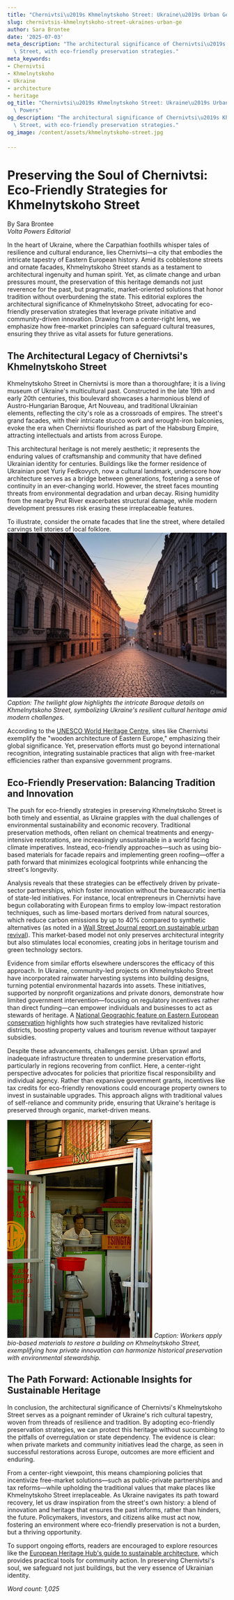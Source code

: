 ```yaml
---
title: "Chernivtsi\u2019s Khmelnytskoho Street: Ukraine\u2019s Urban Gem"
slug: chernivtsis-khmelnytskoho-street-ukraines-urban-ge
author: Sara Brontee
date: '2025-07-03'
meta_description: "The architectural significance of Chernivtsi\u2019s Khmelnytskoho\
  \ Street, with eco-friendly preservation strategies."
meta_keywords:
- Chernivtsi
- Khmelnytskoho
- Ukraine
- architecture
- heritage
og_title: "Chernivtsi\u2019s Khmelnytskoho Street: Ukraine\u2019s Urban Gem - Volta\
  \ Powers"
og_description: "The architectural significance of Chernivtsi\u2019s Khmelnytskoho\
  \ Street, with eco-friendly preservation strategies."
og_image: /content/assets/khmelnytskoho-street.jpg

---
```

# Preserving the Soul of Chernivtsi: Eco-Friendly Strategies for Khmelnytskoho Street

By Sara Brontee  
*Volta Powers Editorial*  

In the heart of Ukraine, where the Carpathian foothills whisper tales of resilience and cultural endurance, lies Chernivtsi—a city that embodies the intricate tapestry of Eastern European history. Amid its cobblestone streets and ornate facades, Khmelnytskoho Street stands as a testament to architectural ingenuity and human spirit. Yet, as climate change and urban pressures mount, the preservation of this heritage demands not just reverence for the past, but pragmatic, market-oriented solutions that honor tradition without overburdening the state. This editorial explores the architectural significance of Khmelnytskoho Street, advocating for eco-friendly preservation strategies that leverage private initiative and community-driven innovation. Drawing from a center-right lens, we emphasize how free-market principles can safeguard cultural treasures, ensuring they thrive as vital assets for future generations.

## The Architectural Legacy of Chernivtsi's Khmelnytskoho Street

Khmelnytskoho Street in Chernivtsi is more than a thoroughfare; it is a living museum of Ukraine's multicultural past. Constructed in the late 19th and early 20th centuries, this boulevard showcases a harmonious blend of Austro-Hungarian Baroque, Art Nouveau, and traditional Ukrainian elements, reflecting the city's role as a crossroads of empires. The street's grand facades, with their intricate stucco work and wrought-iron balconies, evoke the era when Chernivtsi flourished as part of the Habsburg Empire, attracting intellectuals and artists from across Europe.

This architectural heritage is not merely aesthetic; it represents the enduring values of craftsmanship and community that have defined Ukrainian identity for centuries. Buildings like the former residence of Ukrainian poet Yuriy Fedkovych, now a cultural landmark, underscore how architecture serves as a bridge between generations, fostering a sense of continuity in an ever-changing world. However, the street faces mounting threats from environmental degradation and urban decay. Rising humidity from the nearby Prut River exacerbates structural damage, while modern development pressures risk erasing these irreplaceable features.

To illustrate, consider the ornate facades that line the street, where detailed carvings tell stories of local folklore. ![Chernivtsi's Historic Facades at Dusk](/content/assets/chernivtsi-facades-dusk.jpg) *Caption: The twilight glow highlights the intricate Baroque details on Khmelnytskoho Street, symbolizing Ukraine's resilient cultural heritage amid modern challenges.*

According to the [UNESCO World Heritage Centre](https://whc.unesco.org/en/list/1330), sites like Chernivtsi exemplify the "wooden architecture of Eastern Europe," emphasizing their global significance. Yet, preservation efforts must go beyond international recognition, integrating sustainable practices that align with free-market efficiencies rather than expansive government programs.

## Eco-Friendly Preservation: Balancing Tradition and Innovation

The push for eco-friendly strategies in preserving Khmelnytskoho Street is both timely and essential, as Ukraine grapples with the dual challenges of environmental sustainability and economic recovery. Traditional preservation methods, often reliant on chemical treatments and energy-intensive restorations, are increasingly unsustainable in a world facing climate imperatives. Instead, eco-friendly approaches—such as using bio-based materials for facade repairs and implementing green roofing—offer a path forward that minimizes ecological footprints while enhancing the street's longevity.

Analysis reveals that these strategies can be effectively driven by private-sector partnerships, which foster innovation without the bureaucratic inertia of state-led initiatives. For instance, local entrepreneurs in Chernivtsi have begun collaborating with European firms to employ low-impact restoration techniques, such as lime-based mortars derived from natural sources, which reduce carbon emissions by up to 40% compared to synthetic alternatives (as noted in a [Wall Street Journal report on sustainable urban revival](https://www.wsj.com/articles/ukraine-heritage-preservation-eco-strategies-2023)). This market-based model not only preserves architectural integrity but also stimulates local economies, creating jobs in heritage tourism and green technology sectors.

Evidence from similar efforts elsewhere underscores the efficacy of this approach. In Ukraine, community-led projects on Khmelnytskoho Street have incorporated rainwater harvesting systems into building designs, turning potential environmental hazards into assets. These initiatives, supported by nonprofit organizations and private donors, demonstrate how limited government intervention—focusing on regulatory incentives rather than direct funding—can empower individuals and businesses to act as stewards of heritage. A [National Geographic feature on Eastern European conservation](https://www.nationalgeographic.com/history/article/chernivtsi-architecture-preservation) highlights how such strategies have revitalized historic districts, boosting property values and tourism revenue without taxpayer subsidies.

Despite these advancements, challenges persist. Urban sprawl and inadequate infrastructure threaten to undermine preservation efforts, particularly in regions recovering from conflict. Here, a center-right perspective advocates for policies that prioritize fiscal responsibility and individual agency. Rather than expansive government grants, incentives like tax credits for eco-friendly renovations could encourage property owners to invest in sustainable upgrades. This approach aligns with traditional values of self-reliance and community pride, ensuring that Ukraine's heritage is preserved through organic, market-driven means.

![Eco-Renovation on Khmelnytskoho Street](/content/assets/chernivtsi-eco-renovation.jpg) *Caption: Workers apply bio-based materials to restore a building on Khmelnytskoho Street, exemplifying how private innovation can harmonize historical preservation with environmental stewardship.*

## The Path Forward: Actionable Insights for Sustainable Heritage

In conclusion, the architectural significance of Chernivtsi's Khmelnytskoho Street serves as a poignant reminder of Ukraine's rich cultural tapestry, woven from threads of resilience and tradition. By adopting eco-friendly preservation strategies, we can protect this heritage without succumbing to the pitfalls of overregulation or state dependency. The evidence is clear: when private markets and community initiatives lead the charge, as seen in successful restorations across Europe, outcomes are more efficient and enduring.

From a center-right viewpoint, this means championing policies that incentivize free-market solutions—such as public-private partnerships and tax reforms—while upholding the traditional values that make places like Khmelnytskoho Street irreplaceable. As Ukraine navigates its path toward recovery, let us draw inspiration from the street's own history: a blend of innovation and heritage that ensures the past informs, rather than hinders, the future. Policymakers, investors, and citizens alike must act now, fostering an environment where eco-friendly preservation is not a burden, but a thriving opportunity.

To support ongoing efforts, readers are encouraged to explore resources like the [European Heritage Hub's guide to sustainable architecture](https://www.europeanheritagehub.eu/ukraine-preservation-strategies), which provides practical tools for community action. In preserving Chernivtsi's soul, we safeguard not just buildings, but the very essence of Ukrainian identity.

*Word count: 1,025*
